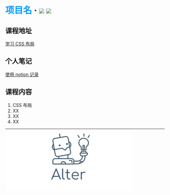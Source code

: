 # <font color=#0099ff  >项目名</font> · ![](https://img.shields.io/badge/license-MIT-blue) ![](https://img.shields.io/badge/PRs-welcome-green)

## 课程地址

[学习 CSS 布局](http://zh.learnlayout.com/no-layout.html)

## 个人笔记

[使用 notion 记录](https://www.notion.so/1d5e8a6a6a59464f999d2062f3211483?v=4e5e953b85d44e8b9d046914ead23805)

## 课程内容

1. CSS 布局
2. XX
3. XX
4. XX

---

![](https://github.com/Misaka8848/myResource/blob/master/LogoMakr_5aBTqc.png?raw=true?center)
